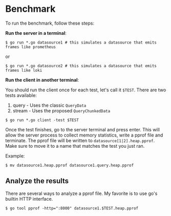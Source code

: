 # Benchmark

To run the benchmark, follow these steps:

**Run the server in a terminal**:

```shell
$ go run *.go datasource1 # this simulates a datasource that emits frames like prometheus
```

or

```shell
$ go run *.go datasource2 # this simulates a datasource that emits frames like loki
```

**Run the client in another terminal**:

You should run the client once for each test, let's call it `$TEST`. There are two tests available:

1. query - Uses the classic `QueryData`
2. stream - Uses the proposed `QueryChunkedData`

```shell
$ go run *.go client -test $TEST
```

Once the test finishes, go to the server terminal and press enter. This will allow the server process to collect memory
statistics, write a pprof file and terminate. The pprof file will be written to `datasource[1|2].heap.pprof`. Make sure
to move it to a name that matches the test you just ran.

Example:

```shell
$ mv datasource1.heap.pprof datasource1.query.heap.pprof
```

## Analyze the results

There are several ways to analyze a pprof file. My favorite is to use go's builtin HTTP interface.

```shell
$ go tool pprof -http=":8000" datasource1.$TEST.heap.pprof
```
